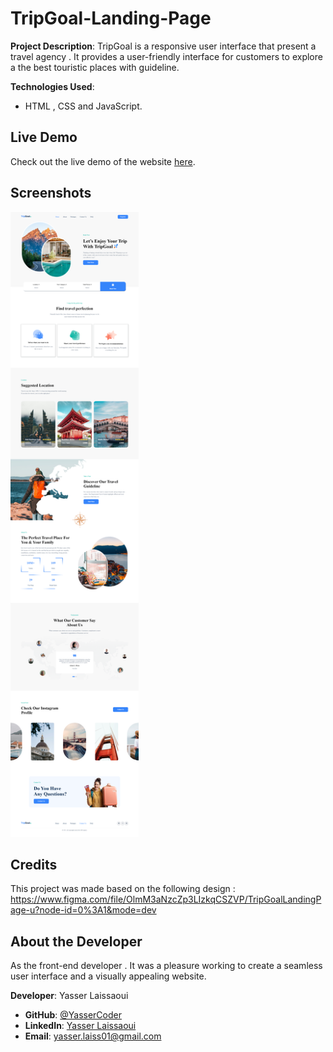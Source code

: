 # TripGoal-Landing-Page 

**Project Description**: TripGoal is a responsive user interface that present a travel agency . It provides a user-friendly interface for customers to explore a the best touristic places with guideline.

**Technologies Used**:
- HTML , CSS and JavaScript.

## Live Demo

Check out the live demo of the website [here](https://yassercoder.github.io/TripGoal-Landing-Page/).

## Screenshots

  <img src="https://github.com/YasserCoder/TripGoal-Landing-Page/blob/main/images/TripGoalScreen.png" alt="screenshot" height="1000px" width="auto">
  
## Credits

This project was made based on the following design : https://www.figma.com/file/OlmM3aNzcZp3LIzkqCSZVP/TripGoalLandingPage-u?node-id=0%3A1&mode=dev

## About the Developer

As the front-end developer . It was a pleasure working to create a seamless user interface and a visually appealing website.

**Developer**: Yasser Laissaoui
- **GitHub**: [@YasserCoder](https://github.com/YasserCoder)
- **LinkedIn**: [Yasser Laissaoui](https://www.linkedin.com/in/yasser-laissaoui/)
- **Email**: yasser.laiss01@gmail.com
